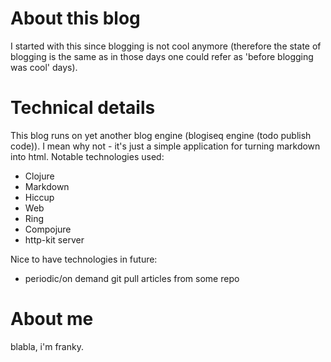 # About this blog
I started with this since blogging is not cool anymore (therefore the state of
blogging is the same as in those days one could refer as 'before blogging was
cool' days).

# Technical details
This blog runs on yet another blog engine (blogiseq engine (todo publish
code)). I mean why not - it's just a simple application for turning markdown
into html. Notable technologies used:
* Clojure
* Markdown
* Hiccup
* Web
 * Ring
 * Compojure
 * http-kit server

Nice to have technologies in future:
* periodic/on demand git pull articles from some repo

# About me
blabla, i'm franky.

